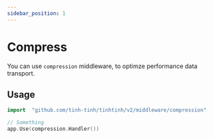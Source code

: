 ```yaml
---
sidebar_position: 1
---
```


# Compress

You can use `compression` middleware, to optimze performance data transport.

## Usage 

```go
import	"github.com/tinh-tinh/tinhtinh/v2/middleware/compression"

// Something
app.Use(compression.Handler())
```

